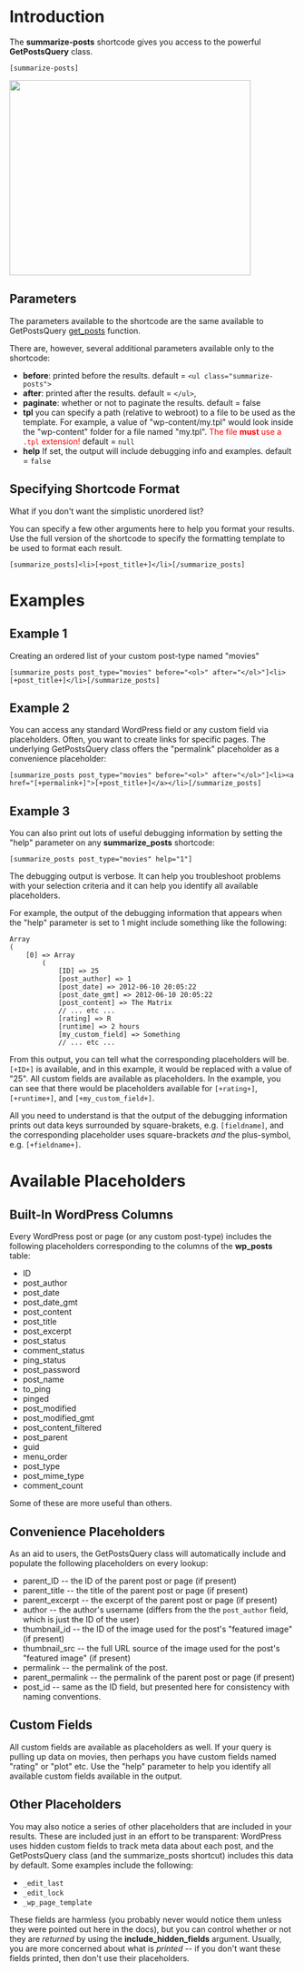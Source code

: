 # Introduction #

The **summarize-posts** shortcode gives you access to the powerful **GetPostsQuery** class.

```
[summarize-posts]
```

<a href='http://www.youtube.com/watch?feature=player_embedded&v=3wsrEGORvIQ' target='_blank'><img src='http://img.youtube.com/vi/3wsrEGORvIQ/0.jpg' width='425' height=344 /></a>


## Parameters ##

The parameters available to the shortcode are the same available to GetPostsQuery [get\_posts](get_posts.md) function.

There are, however, several additional parameters available only to the shortcode:

  * **before**: printed before the results. default = `<ul class="summarize-posts">`
  * **after**: printed after the results. default =  `</ul>`,
  * **paginate**: whether or not to paginate the results. default = false
  * **tpl** you can specify a path (relative to webroot) to a file to be used as the template. For example, a value of "wp-content/my.tpl" would look inside the "wp-content" folder for a file named "my.tpl". <font color='red'>The file <b>must</b> use a <code>.tpl</code> extension!</font> default = `null`
  * **help** If set, the output will include debugging info and examples. default = `false`

## Specifying Shortcode Format ##

What if you don't want the simplistic unordered list?

You can specify a few other arguments here to help you format your results.  Use the full version of the shortcode to specify the formatting template to be used to format each result.

```
[summarize_posts]<li>[+post_title+]</li>[/summarize_posts]
```


# Examples #

## Example 1 ##

Creating an ordered list of your custom post-type named "movies"

```
[summarize_posts post_type="movies" before="<ol>" after="</ol>"]<li>[+post_title+]</li>[/summarize_posts]
```

## Example 2 ##

You can access any standard WordPress field or any custom field via placeholders. Often, you want to create links for specific pages.  The underlying GetPostsQuery class offers the "permalink" placeholder as a convenience placeholder:

```
[summarize_posts post_type="movies" before="<ol>" after="</ol>"]<li><a href="[+permalink+]">[+post_title+]</a></li>[/summarize_posts]
```

## Example 3 ##

You can also print out lots of useful debugging information by setting the "help" parameter on any **summarize\_posts** shortcode:

```
[summarize_posts post_type="movies" help="1"]
```

The debugging output is verbose.  It can help you troubleshoot problems with your selection criteria and it can help you identify all available placeholders.

For example, the output of the debugging information that appears when the "help" parameter is set to 1 might include something like the following:

```
Array
(
    [0] => Array
        (
            [ID] => 25
            [post_author] => 1
            [post_date] => 2012-06-10 20:05:22
            [post_date_gmt] => 2012-06-10 20:05:22
            [post_content] => The Matrix
            // ... etc ...
            [rating] => R
            [runtime] => 2 hours
            [my_custom_field] => Something
            // ... etc ...
```

From this output, you can tell what the corresponding placeholders will be.  `[+ID+]` is available, and in this example, it would be replaced with a value of "25".  All custom fields are available as placeholders.  In the example, you can see that there would be placeholders available for `[+rating+]`, `[+runtime+]`, and `[+my_custom_field+]`.

All you need to understand is that the output of the debugging information prints out data keys surrounded by square-brakets, e.g. `[fieldname]`, and the corresponding placeholder uses square-brackets _and_ the plus-symbol, e.g. `[+fieldname+]`.

# Available Placeholders #

## Built-In WordPress Columns ##

Every WordPress post or page (or any custom post-type) includes the following placeholders corresponding to the columns of the **wp\_posts** table:

  * ID
  * post\_author
  * post\_date
  * post\_date\_gmt
  * post\_content
  * post\_title
  * post\_excerpt
  * post\_status
  * comment\_status
  * ping\_status
  * post\_password
  * post\_name
  * to\_ping
  * pinged
  * post\_modified
  * post\_modified\_gmt
  * post\_content\_filtered
  * post\_parent
  * guid
  * menu\_order
  * post\_type
  * post\_mime\_type
  * comment\_count

Some of these are more useful than others.

## Convenience Placeholders ##

As an aid to users, the GetPostsQuery class will automatically include and populate the following placeholders on every lookup:

  * parent\_ID -- the ID of the parent post or page (if present)
  * parent\_title -- the title of the parent post or page (if present)
  * parent\_excerpt -- the excerpt of the parent post or page (if present)
  * author -- the author's username (differs from the the `post_author` field, which is just the ID of the user)
  * thumbnail\_id -- the ID of the image used for the post's "featured image" (if present)
  * thumbnail\_src -- the full URL source of the image used for the post's "featured image" (if present)
  * permalink -- the permalink of the post.
  * parent\_permalink -- the permalink of the parent post or page (if present)
  * post\_id -- same as the ID field, but presented here for consistency with naming conventions.

## Custom Fields ##

All custom fields are available as placeholders as well.  If your query is pulling up data on movies, then perhaps you have custom fields named "rating" or "plot" etc.  Use the "help" parameter to help you identify all available custom fields available in the output.

## Other Placeholders ##

You may also notice a series of other placeholders that are included in your results.  These are included just in an effort to be transparent: WordPress uses hidden custom fields to track meta data about each post, and the GetPostsQuery class (and the summarize\_posts shortcut) includes this data by default.  Some examples include the following:

  * `_edit_last`
  * `_edit_lock`
  * `_wp_page_template`

These fields are harmless (you probably never would notice them unless they were pointed out here in the docs), but you can control whether or not they are _returned_ by using the **include\_hidden\_fields** argument.  Usually, you are more concerned about what is _printed_ -- if you don't want these fields printed, then don't use their placeholders.